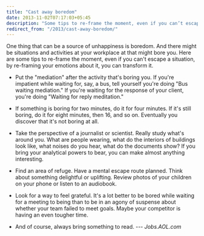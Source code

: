 ```yaml
---
title: "Cast away boredom"
date: 2013-11-02T07:17:03+05:45
description: "Some tips to re-frame the moment, even if you can’t escape a situation, by re-framing your emotions about it, you can transform it."
redirect_from: "/2013/cast-away-boredom/"
---
```


One thing that can be a source of unhappiness is boredom. And there might be situations and activities at your workplace at that might bore you. Here are some tips to re-frame the moment, even if you can't escape a situation, by re-framing your emotions about it, you can transform it.

* Put the "mediation" after the activity that's boring you. If you're impatient while waiting for, say, a bus, tell yourself you're doing "Bus waiting mediation." If you're waiting for the response of your client, you're doing "Waiting for reply meditation."

* If something is boring for two minutes, do it for four minutes. If it's still boring, do it for eight minutes, then 16, and so on. Eventually you discover that it's not boring at all.

* Take the perspective of a journalist or scientist. Really study what's around you. What are people wearing, what do the interiors of buildings look like, what noises do you hear, what do the documents show? If you bring your analytical powers to bear, you can make almost anything interesting.

* Find an area of refuge. Have a mental escape route planned. Think about something delightful or uplifting. Review photos of your children on your phone or listen to an audiobook.

* Look for a way to feel grateful. It's a lot better to be bored while waiting for a meeting to being than to be in an agony of suspense about whether your team failed to meet goals. Maybe your competitor is having an even tougher time.

* And of course, always bring something to read. --- *Jobs.AOL.com*
